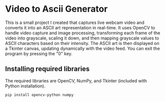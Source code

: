 # Video to Ascii Generator

This is a small project I created that captures live webcam video and converts it into an ASCII art representation in real-time. It uses OpenCV to handle video capture and image processing, transforming each frame of the video into grayscale, scaling it down, and then mapping grayscale values to ASCII characters based on their intensity. The ASCII art is then displayed on a Tkinter canvas, updating dynamically with the video feed. You can exit the program by pressing the "0" key.




## Installing required libraries

The required libraries are OpenCV, NumPy, and Tkinter (included with Python installation).


```bash
pip install opencv-python numpy
```

